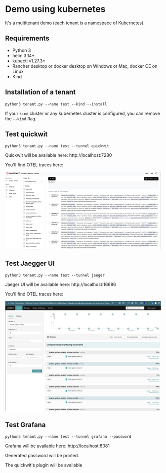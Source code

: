 # Demo using kubernetes

It's a multitenant demo (each tenant is a namespace of Kubernetes)

## Requirements

* Python 3
* helm 3.14+
* kubectl v1.27.3+
* Rancher desktop or docker desktop on Windows or Mac, docker CE on Linux
* Kind

## Installation of a tenant

```shell
python3 tenant.py --name test --kind --install
```

If your `kind` cluster or any kubernetes cluster is configured, you can remove the `--kind` flag.

## Test quickwit

```shell
python3 tenant.py --name test --tunnel quickwit
```

Quickwit will be available here: http://localhost:7280 

You'll find OTEL traces here:

![qw-traces](../img/qw-traces.png)

## Test Jaegger UI

```shell
python3 tenant.py --name test --tunnel jaeger
```

Jaeger UI will be available here: http://localhost:16686

You'll find OTEL traces here:

![jaeger-ui](../img/jaeger-ui.png)

## Test Grafana

```shell
python3 tenant.py --name test --tunnel grafana --password
```

Grafana will be available here: http://localhost:8081

Generated password will be printed.

The quickwit's plugin will be available
